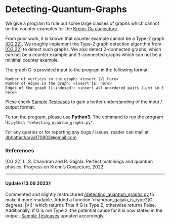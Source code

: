 # Detecting-Quantum-Graphs

We give a program to rule out some large classes of graphs which cannot be the counter examples for the [Krenn-Gu conjecture](https://mariokrenn.wordpress.com/graph-theory-question/).

From prior work, it is known that counter example cannot be a Type-2 graph [[CG 22]](/2202.05562.pdf). We roughly implement the Type-2 graph detection algorithm from [[CG 22]](/2202.05562.pdf) to detect such graphs. We also detect 2-connected graphs, which can not be a counter example and 3-connected graphs which can not be a minimal counter example. 

The graph G is provided input to the program in the following format:
```
Number of vertices in the graph: <insert |V| here>
Number of edges in the graph: <insert |E| here>
Edges of the graph (1-indexed): <insert all unordered pairs (u,v) in E here>
```

Plese check [Sample Testcases](/sample_testcases.txt) to gain a better understanding of the input / output format.

To run the program, please use **Python3**.
The command to run the program is:
`python "detecting_quantum_graphs.py"`.

For any queries or for reporting any bugs / issues, reader can mail at [dbhattacharya170803@gmail.com](mailto:dbhattacharya170803@gmail.com).

### References
[CG 22] L. S. Chandran and R. Gajjala. Perfect matchings and quantum physics: Progress on Krenn’s Conjecture, 2022.

---
#### Update (13.09.2023):
Commented and slightly restructured [/detecting_quantum_graphs.py](/detecting_quantum_graphs.py) to make it more readable. Added a function 'chandran_gajjala_is_type2(G, degrees, |V|)' which returns True if G is Type 2, otherwise returns False. Additionally, if G is not Type 2, the potential cause for it is now stated in the output.
[Sample Testcases](/sample_testcases.txt) updated accordingly.
